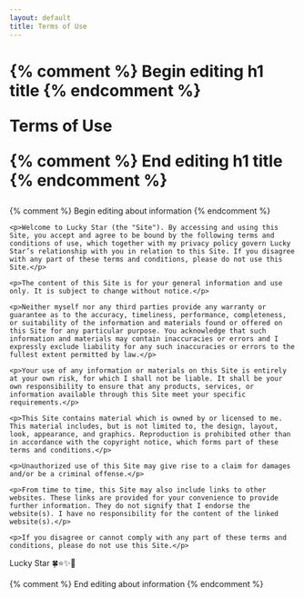 ```yaml
---
layout: default
title: Terms of Use
---
```


<h1>
{% comment %} Begin editing h1 title {% endcomment %}

Terms of Use

{% comment %} End editing h1 title {% endcomment %}
</h1>

<div class="box">
{% comment %} Begin editing about information {% endcomment %}

	<p>Welcome to Lucky Star (the "Site"). By accessing and using this Site, you accept and agree to be bound by the following terms and conditions of use, which together with my privacy policy govern Lucky Star’s relationship with you in relation to this Site. If you disagree with any part of these terms and conditions, please do not use this Site.</p>

	<p>The content of this Site is for your general information and use only. It is subject to change without notice.</p>

	<p>Neither myself nor any third parties provide any warranty or guarantee as to the accuracy, timeliness, performance, completeness, or suitability of the information and materials found or offered on this Site for any particular purpose. You acknowledge that such information and materials may contain inaccuracies or errors and I expressly exclude liability for any such inaccuracies or errors to the fullest extent permitted by law.</p>

	<p>Your use of any information or materials on this Site is entirely at your own risk, for which I shall not be liable. It shall be your own responsibility to ensure that any products, services, or information available through this Site meet your specific requirements.</p>

	<p>This Site contains material which is owned by or licensed to me. This material includes, but is not limited to, the design, layout, look, appearance, and graphics. Reproduction is prohibited other than in accordance with the copyright notice, which forms part of these terms and conditions.</p>

	<p>Unauthorized use of this Site may give rise to a claim for damages and/or be a criminal offense.</p>

	<p>From time to time, this Site may also include links to other websites. These links are provided for your convenience to provide further information. They do not signify that I endorse the website(s). I have no responsibility for the content of the linked website(s).</p>

	<p>If you disagree or cannot comply with any part of these terms and conditions, please do not use this Site.</p>
  
  <p class="signature">
    Lucky Star 
    <span class="yat">🍀⭐✨🌈</span>
  </p>

{% comment %} End editing about information {% endcomment %}
</div>